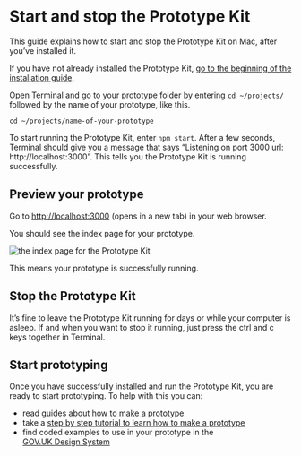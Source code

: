# Start and stop the Prototype Kit

This guide explains how to start and stop the Prototype Kit on Mac, after you’ve installed it.

If you have not already installed the Prototype Kit, [go to the beginning of the installation guide](/docs/get-started/mac-installation-guide/before-you-install). 

Open Terminal and go to your prototype folder by entering `cd ~/projects/` followed by the name of your prototype, like this.

`cd ~/projects/name-of-your-prototype`

To start running the Prototype Kit, enter `npm start`. After a few seconds, Terminal should give you a message that says “Listening on port 3000 url: http://localhost:3000”. This tells you the Prototype Kit is running successfully.

## Preview your prototype

Go to [http://localhost:3000](http://localhost:3000) (opens in a new tab) in your web browser.

You should see the index page for your prototype.

![the index page for the Prototype Kit](/public/images/docs/index-page.png)

This means your prototype is successfully running. 

## Stop the Prototype Kit

It’s fine to leave the Prototype Kit running for days or while your computer is asleep. If and when you want to stop it running, just press the ctrl and c keys together in Terminal.

## Start prototyping

Once you have successfully installed and run the Prototype Kit, you are ready to start prototyping. To help with this you can:

- read guides about [how to make a prototype](/docs/guides)
- take a [step by step tutorial to learn how to make a prototype]()
- find coded examples to use in your prototype in the <br>[GOV.UK Design System](https://kit_docs_prototype--govuk-design-system-preview.netlify.com/)
